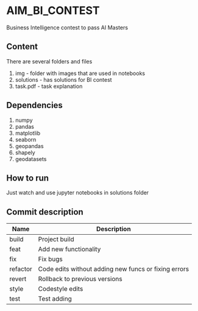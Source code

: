 # AIM_BI_CONTEST
Business Intelligence contest to pass AI Masters

##  Content
There are several folders and files
1. img - folder with images that are used in notebooks
2. solutions - has solutions for BI contest
3. task.pdf - task explanation

## Dependencies
1. numpy
2. pandas
3. matplotlib
4. seaborn
5. geopandas
6. shapely
7. geodatasets

## How to run
Just watch and use jupyter notebooks in solutions folder

## Commit description
| Name     | Description                                          |
|----------|------------------------------------------------------|
| build	   | Project build                                        |
| feat	   | Add new functionality                                |
| fix	     | Fix bugs                                             |
| refactor | Code edits without adding new funcs or fixing errors |
| revert   | Rollback to previous versions                        |
| style	   | Codestyle edits                                      |
| test	   | Test adding                                          |
